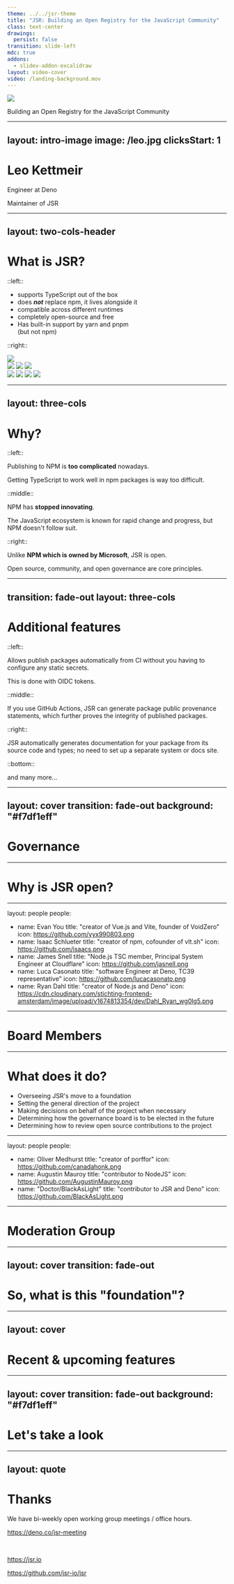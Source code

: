 ```yaml
---
theme: ../../jsr-theme
title: "JSR: Building an Open Registry for the JavaScript Community"
class: text-center
drawings:
  persist: false
transition: slide-left
mdc: true
addons:
  - slidev-addon-excalidraw
layout: video-cover
video: /landing-background.mov
---
```


<img src="/jsr.svg" class="w-32 mx-auto">

Building an Open Registry for the JavaScript Community

---
layout: intro-image
image: /leo.jpg
clicksStart: 1
---

# Leo Kettmeir

<div class="[&>*]:important-leading-10 opacity-80 pl-4">

Engineer at <span v-mark.auto.blue=0>Deno</span>

Maintainer of <span v-mark.auto.yellow=0>JSR</span>

</div>

<!--

I am an engineer at Deno,

-->

---
layout: two-cols-header
---

# What is <span class="text-[--jsr-yellow]">JSR</span>?

::left::

- supports TypeScript out of the box
- does _**not**_ replace npm, it lives alongside it
- compatible across different runtimes
- completely open-source and free
- Has built-in support by yarn and pnpm<br/>(but not npm)

::right::

<div class="pl-10">
  <img
    v-motion
    :initial="initial"
    :enter="getFinal()"
    src="/typescript.png"
    class="relative size-20 left-20"
  />

<div class="w-60 relative left-50">
    <div class="relative w-40 h-40 *:size-20 *:absolute *:inset-0">
      <img
        v-motion
        :initial="initial"
        :enter="getFinal()"
        src="/npm.svg"
        class="left-10"
      />
      <img
        v-motion
        :initial="initial"
        :enter="getFinal()"
        src="/pnpm.svg"
        class="right-14 top-10"
      />
      <img
        v-motion
        :initial="initial"
        :enter="getFinal()"
        src="/yarn.svg"
        class="left-18 top-8"
      />
    </div>
  </div>

<div class="w-60 relative">
    <div class="relative w-40 h-40 *:size-20 *:absolute *:inset-0">
      <img
        v-motion
        :initial="initial"
        :enter="getFinal()"
        src="/bun.svg"
        class="right-10 top-10"
      />
      <img
        v-motion
        :initial="initial"
        :enter="getFinal()"
        src="/cf-workers.svg"
        class="left-13 top-10"
      />
      <img
        v-motion
        :initial="initial"
        :enter="getFinal()"
        src="/node.svg"
        class="right-13 bottom-3"
      />
      <img
        v-motion
        :initial="initial"
        :enter="getFinal()"
        src="/deno.svg"
        class="left-15"
      />
    </div>
  </div>
</div>

<script setup lang="ts">
function randomIntFromInterval(min, max) {
  return Math.floor(Math.random() * (max - min + 1) + min);
}

const initial = {
 x: 0,
 y: 0,
};

function getFinal() {
  return {
    y: randomIntFromInterval(0, 15),
    x: randomIntFromInterval(0, 15),
    transition: {
      y: {
        delay: randomIntFromInterval(0, 1000),
        duration: randomIntFromInterval(2700, 3000),
        repeat: Infinity,
        ease: "easeInOut",
        repeatType: "mirror",
      },
      x: {
        delay: randomIntFromInterval(0, 1000),
        duration: randomIntFromInterval(2700, 3000),
        repeat: Infinity,
        ease: "easeInOut",
        repeatType: "mirror",
      }
    },
  };
}
</script>

<!--
- "supports TypeScript out of the box"

  This isn't just a feature; it was a foundational technical goal.

  To achieve this, we had to build a backend pipeline that ingests raw TypeScript files on publish.

  It then transpiles the code, generates .d.ts type definitions, and even creates the documentation automatically.

  This is a significant piece of cloud infrastructure that acts as a build-tool-in-the-cloud, saving developers from that complexity.

- "does not replace npm, it lives alongside it"

   This was a critical strategic decision for adoption.

   Technically, this means JSR has a compatibility layer.

   When you use npx jsr add, we serve a special tarball that's structured to look exactly like an npm package, with a package.json that points to the transpiled JS files.

   It's an engineering solution to a community problem: lowering the barrier to entry.
-->

---
layout: three-cols
---

# <span class="text-center block">Why?</span>

::left::

<JumpPanel title="Complexity">

Publishing to NPM is **too complicated** nowadays.

Getting TypeScript to work well in npm packages is way too difficult.

</JumpPanel>

::middle::

<JumpPanel title="Innovation">

NPM has **stopped innovating**.

The JavaScript ecosystem is known for rapid change and progress, but NPM doesn't
follow suit.

</JumpPanel>

::right::

<JumpPanel title="Our Values">

Unlike **NPM which is owned by Microsoft**, JSR is open.

Open source, community, and open governance are core principles.

</JumpPanel>

---
transition: fade-out
layout: three-cols
---

# <span class="text-center block">Additional features</span>

::left::

<JumpContent title="Tokenless auth">

Allows publish packages automatically from CI without you having to configure
any static secrets.

This is done with OIDC tokens.

</JumpContent>

::middle::

<JumpContent title="Provenance">

If you use GitHub Actions, JSR can generate package public provenance
statements, which further proves the integrity of published packages.

</JumpContent>

::right::

<JumpContent title="Documentation">

JSR automatically generates documentation for your package from its source code
and types; no need to set up a separate system or docs site.

</JumpContent>

::bottom::

<div v-after>
and many more...
</div>

<!--
we dont have time for all of the features, but some more include detailed download metrics
-->

---
layout: cover
transition: fade-out
background: "#f7df1eff"
---

# <span class="text-black">Governance</span>

---

# Why is <span class="text-[--jsr-yellow]">JSR</span> open?

<div class="pt-10 flex justify-center items-center">
<Excalidraw
  drawFilePath="./open-jsr.excalidraw"
  class="w-[600px]"
  :darkMode="false"
  :background="false"
/>
</div>

---
layout: people
people:
  - name: Evan You
    title: "creator of Vue.js and Vite, founder of VoidZero"
    icon: https://github.com/yyx990803.png
  - name: Isaac Schlueter
    title: "creator of npm, cofounder of vlt.sh"
    icon: https://github.com/isaacs.png
  - name: James Snell
    title: "Node.js TSC member, Principal System Engineer at Cloudflare"
    icon: https://github.com/jasnell.png
  - name: Luca Casonato
    title: "software Engineer at Deno, TC39 representative"
    icon: https://github.com/lucacasonato.png
  - name: Ryan Dahl
    title: "creator of Node.js and Deno"
    icon: https://cdn.cloudinary.com/stichting-frontend-amsterdam/image/upload/v1674813354/dev/Dahl_Ryan_wg0lg5.png
---

# <span class="text-[--jsr-yellow]">Board Members</span>

<!--

you have to build trust.

A huge part of 'what it takes' was convincing respected, independent leaders from across the ecosystem—including the creator of npm himself—to join our governance board.

This demonstrates our commitment to being a true community project.

-->

---

# What does it do?

- Overseeing JSR's move to a foundation
- Setting the general direction of the project
- Making decisions on behalf of the project when necessary
- Determining how the governance board is to be elected in the future
- Determining how to review open source contributions to the project

---
layout: people
people:
- name: Oliver Medhurst
  title: "creator of porffor"
  icon: https://github.com/canadahonk.png
- name: Augustin Mauroy
  title: "contributor to NodeJS"
  icon: https://github.com/AugustinMauroy.png
- name: "Doctor/BlackAsLight"
  title: "contributor to JSR and Deno"
  icon: https://github.com/BlackAsLight.png
---

# <span class="text-[--jsr-yellow]">Moderation Group</span>

<!--
A registry is public infrastructure.

And like any public space, it needs maintenance and safety rules.

This group handles the human side of the system—name disputes, security reports, and policy enforcement.

This is a critical, often thankless, part of what it takes to keep the registry safe and reliable for everyone.
-->

---
layout: cover
transition: fade-out
---

# So, what is this "foundation"?

<!--
in the talks with OpenJS & ECMA, but it's a slow process.

alternatives are creating our own non-profit or seek other entities to be under.
-->

---
layout: cover
---

# Recent & upcoming features

<!--
Recent features:
- dark mode
- better archiving infrastructure
- download metrics

in progress and upcoming features:
- revamped search
    - scope wide symbol search
    - global symbol search
- changelog gen & diff

-->

---
layout: cover
transition: fade-out
background: "#f7df1eff"
---

# <span class="text-black">Let's take a look</span>

---
layout: quote
---

# Thanks

We have bi-weekly open working group meetings / office hours.

https://deno.co/jsr-meeting

<br />

https://jsr.io

https://github.com/jsr-io/jsr
